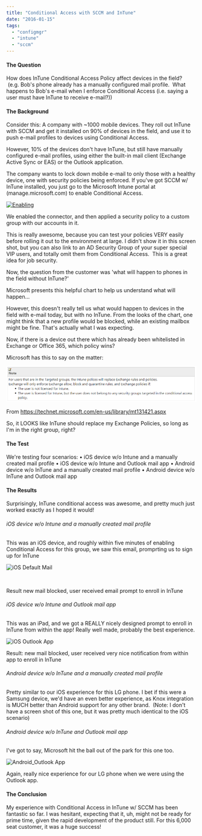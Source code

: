 ```yaml
---
title: "Conditional Access with SCCM and InTune"
date: "2016-01-15"
tags: 
  - "configmgr"
  - "intune"
  - "sccm"
---
```


#### The Question

How does InTune Conditional Access Policy affect devices in the field?  (e.g. Bob's phone already has a manually configured mail profile.  What happens to Bob's e-mail when I enforce Conditional Access (i.e. saying a user must have InTune to receive e-mail?))

#### The Background

Consider this: A company with ~1000 mobile devices. They roll out InTune with SCCM and get it installed on 90% of devices in the field, and use it to push e-mail profiles to devices using Conditional Access.

However, 10% of the devices don't have InTune, but still have manually configured e-mail profiles, using either the built-in mail client (Exchange Active Sync or EAS) or the Outlook application.

The company wants to lock down mobile e-mail to only those with a healthy device, one with security policies being enforced. If you've got SCCM w/ InTune installed, you just go to the Microsoft Intune portal at (manage.microsoft.com) to enable Conditional Access.

[![Enabling](https://foxdeploy.files.wordpress.com/2016/01/enabling.png?w=636)](https://foxdeploy.files.wordpress.com/2016/01/enabling.png)

We enabled the connector, and then applied a security policy to a custom group with our accounts in it.



This is really awesome, because you can test your policies VERY easily before rolling it out to the environment at large. I didn't show it in this screen shot, but you can also link to an AD Security Group of your super special VIP users, and totally omit them from Conditional Access.  This is a great idea for job security.

Now, the question from the customer was 'what will happen to phones in the field without InTune?'

Microsoft presents this helpful chart to help us understand what will happen…



However, this doesn't really tell us what would happen to devices in the field with e-mail today, but with no InTune. From the looks of the chart, one might think that a new profile would be blocked, while an existing mailbox might be fine. That's actually what I was expecting.

Now, if there is a device out there which has already been whitelisted in Exchange or Office 365, which policy wins?

Microsoft has this to say on the matter:

![overwriting policy](images/overwriting-policy.png)

From <https://technet.microsoft.com/en-us/library/mt131421.aspx>

So, it LOOKS like InTune should replace my Exchange Policies, so long as I'm in the right group, right?

#### The Test

We're testing four scenarios: • iOS device w/o Intune and a manually created mail profile • iOS device w/o Intune and Outlook mail app • Android device w/o InTune and a manually created mail profile • Android device w/o InTune and Outlook mail app

#### The Results

Surprisingly, InTune conditional access was awesome, and pretty much just worked exactly as I hoped it would!

###### iOS device w/o Intune and a manually created mail profile

This was an iOS device, and roughly within five minutes of enabling Conditional Access for this group, we saw this email, promprting us to sign up for InTune

![iOS Default Mail](https://foxdeploy.files.wordpress.com/2016/01/ios-default-mail.png?w=577)

 

Result new mail blocked, user received email prompt to enroll in InTune

###### iOS device w/o Intune and Outlook mail app

This was an iPad, and we got a REALLY nicely designed prompt to enroll in InTune from within the app! Really well made, probably the best experience.

![iOS Outlook App](https://foxdeploy.files.wordpress.com/2016/01/ios-outlook-app.jpg?w=636)

Result: new mail blocked, user received very nice notification from within app to enroll in InTune

###### Android device w/o InTune and a manually created mail profile

Pretty similar to our iOS experience for this LG phone. I bet if this were a Samsung device, we'd have an even better experience, as Knox integration is MUCH better than Android support for any other brand.  (Note: I don't have a screen shot of this one, but it was pretty much identical to the iOS scenario)

###### Android device w/o InTune and Outlook mail app

I've got to say, Microsoft hit the ball out of the park for this one too.

![Android_Outlook App](https://foxdeploy.files.wordpress.com/2016/01/android_outlook-app.png?w=576)

Again, really nice experience for our LG phone when we were using the Outlook app.

#### The Conclusion

My experience with Conditional Access in InTune w/ SCCM has been fantastic so far. I was hesitant, expecting that it, uh, might not be ready for prime time, given the rapid development of the product still. For this 6,000 seat customer, it was a huge success!
